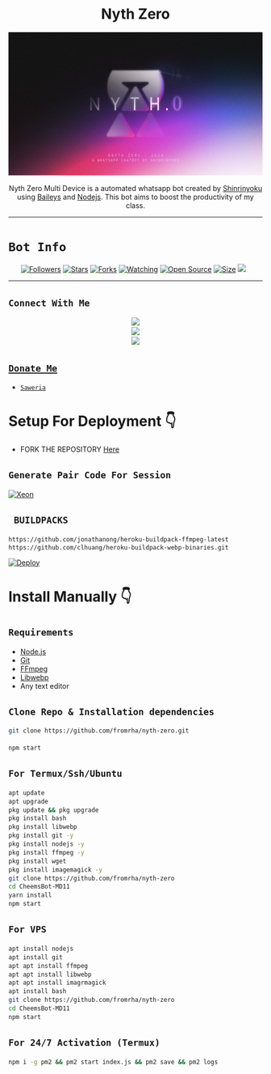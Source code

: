  

<h1 align="center">Nyth Zero<br></h1>
<p align="center">
<img src="/media/nythzero-graphic-one.jpg" />
</p>

<p align="center">
Nyth Zero Multi Device is a automated whatsapp bot created by <a href="https://github.com/fromrha" target="_blank">Shinrinyoku</a> using <a href="https://github.com/adiwajshing/Baileys" target="_blank">Baileys</a> and <a href="https://github.com/nodejs" target="_blank">Nodejs</a>. This bot aims to boost the productivity of my class.
</p>


------

# ```Bot Info```
<p align="center">
<a href="https://github.com/fromrha/followers"><img title="Followers" src="https://img.shields.io/github/followers/fromrha?color=red&style=flat-square"></a>
<a href="https://github.com/fromrha/nyth-zero/stargazers/"><img title="Stars" src="https://img.shields.io/github/stars/fromrha/nyth-zero?color=blue&style=flat-square"></a>
<a href="https://github.com/fromrha/nyth-zero/network/members"><img title="Forks" src="https://img.shields.io/github/forks/fromrha/nyth-zero?color=red&style=flat-square"></a>
<a href="https://github.com/fromrha/nyth-zero/watchers"><img title="Watching" src="https://img.shields.io/github/watchers/fromrha/nyth-zero?label=Watchers&color=blue&style=flat-square"></a>
<a href="https://github.com/fromrha/nyth-zero"><img title="Open Source" src="https://img.shields.io/badge/Author-fromrha-red?v=103"></a>
<a href="https://github.com/fromrha/nyth-zero/"><img title="Size" src="https://img.shields.io/github/repo-size/fromrha/nyth-zero?style=flat-square&color=green"></a>
<a href="https://github.com/fromrha/nyth-zero/graphs/commit-activity"><img height="20" src="https://img.shields.io/badge/Maintained%3F-yes-green.svg"></a>&nbsp;&nbsp;
</p>
<p align='center'>
    </p>

-------

## ```Connect With Me```
<p align="center">
<a href="https://youtube.com/@haishinrinyoku"><img src="https://img.shields.io/badge/YouTube-ff0000?style=for-the-badge&logo=youtube&logoColor=ff000000&link=https://youtube.com/@haishinrinyoku" /><br>
<a href="https://whatsapp.com/channel/0029VaLHOzB89ind3OdqBi2v"><img src="https://img.shields.io/badge/WhatsApp Channel-25D366?style=for-the-badge&logo=whatsapp&logoColor=white&link=https:https://whatsapp.com/channel/0029VaLHOzB89ind3OdqBi2v" /><br>
<a href="https://instagram.com/haishinigami?igsh=MzNlNGNkZWQ4Mg=="><img src="https://img.shields.io/badge/Instagram-A020F0?style=for-the-badge&logo=instagram&logoColor=white" />
</p>

## ```Donate Me```

- [`Saweria`](https://saweria.co/Shinrinyoku)


# Setup For Deployment 👇

- FORK THE REPOSITORY [Here](https://github.com/fromrha/nyth-zero/fork)

## `Generate Pair Code For Session`
[![Xeon](https://img.shields.io/badge/Xeon-Pair%20Code%20Generator-Pink?labelColor=Green&style=plastic&logo=Heroku&logoColor=White)](https://xeon-pair-code-2ec7a562198d.herokuapp.com/)

## ` BUILDPACKS`

```
https://github.com/jonathanong/heroku-buildpack-ffmpeg-latest
https://github.com/clhuang/heroku-buildpack-webp-binaries.git
```

[![Deploy](https://www.herokucdn.com/deploy/button.svg)](https://heroku.com/deploy?template=https:https://github.com/fromrha/nyth-zero)

# Install Manually 👇
## `Requirements`
* [Node.js](https://nodejs.org/en/)
* [Git](https://git-scm.com/downloads)
* [FFmpeg](https://github.com/BtbN/FFmpeg-Builds/releases/download/autobuild-2020-12-08-13-03/ffmpeg-n4.3.1-26-gca55240b8c-win64-gpl-4.3.zip)
* [Libwebp](https://developers.google.com/speed/webp/download)
* Any text editor
## `Clone Repo & Installation dependencies`
```bash
git clone https://github.com/fromrha/nyth-zero.git

npm start
```
## `For Termux/Ssh/Ubuntu`
```bash
apt update
apt upgrade
pkg update && pkg upgrade
pkg install bash
pkg install libwebp
pkg install git -y
pkg install nodejs -y 
pkg install ffmpeg -y 
pkg install wget
pkg install imagemagick -y
git clone https://github.com/fromrha/nyth-zero
cd CheemsBot-MD11
yarn install
npm start
```
## `For VPS`
```bash
apt install nodejs 
apt install git 
apt apt install ffmpeg 
apt apt install libwebp 
apt apt install imagrmagick
apt install bash
git clone https://github.com/fromrha/nyth-zero
cd CheemsBot-MD11
npm start
```
## `For 24/7 Activation (Termux)`
```bash
npm i -g pm2 && pm2 start index.js && pm2 save && pm2 logs
```

